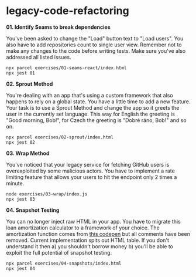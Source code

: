 # legacy-code-refactoring

**01. Identify Seams to break dependencies**

You've been asked to change the "Load" button text to "Load users". You also have to add repositories count to single user view. Remember not to make any changes to the code before writing tests. Make sure you've also addressed all listed issues.

    npx parcel exercises/01-seams-react/index.html
    npx jest 01

**02. Sprout Method**

You're dealing with an app that's using a custom framework that also happens to rely on a global state. You have a little time to add a new feature. Your task is to use a Sprout Method and change the app so it greets the user in the currently set language. This way for English the greeting is "Good morning, Bob!", for Czech the greeting is "Dobré ráno, Bob!" and so on.

    npx parcel exercises/02-sprout/index.html
    npx jest 02

**03. Wrap Method**

You've noticed that your legacy service for fetching GitHub users is overexploited by some malicious actors. You have to implement a rate limiting feature that allows your users to hit the endpoint only 2 times a minute.

    node exercises/03-wrap/index.js
    npx jest 03

**04. Snapshot Testing**

You can no longer inject raw HTML in your app. You have to migrate this loan amortization calculator to a framework of your choice. The amortization function comes from [this codepen](https://codepen.io/joeymack47/pen/fHwvd) but all comments have been removed. Current implementation spits out HTML table. If you don't understand it then a) you shouldn't borrow money b) you'll be able to exploit the full potential of snapshot testing.

    npx parcel exercises/04-snapshots/index.html
    npx jest 04
